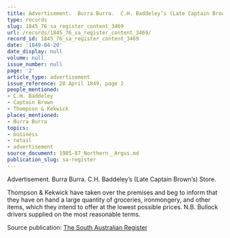 ```yaml
---
title: Advertisement.  Burra Burra.  C.H. Baddeley’s (Late Captain Brown’s) Store.
type: records
slug: 1845_76_sa_register_content_3469
url: /records/1845_76_sa_register_content_3469/
record_id: 1845_76_sa_register_content_3469
date: '1849-04-20'
date_display: null
volume: null
issue_number: null
page: '2'
article_type: advertisement
issue_reference: 20 April 1849, page 2
people_mentioned:
- C.H. Baddeley
- Captain Brown
- Thompson & Kekwick
places_mentioned:
- Burra Burra
topics:
- business
- retail
- advertisement
source_document: 1985-87_Northern__Argus.md
publication_slug: sa-register
---
```


Advertisement.  Burra Burra.  C.H. Baddeley’s (Late Captain Brown’s) Store.

Thompson & Kekwick have taken over the premises and beg to inform that they have on hand a large quantity of groceries, ironmongery, and other items, which they intend to offer at the lowest possible prices.  N.B. Bullock drivers supplied on the most reasonable terms.

Source publication: [The South Australian Register](/publications/sa-register/)
